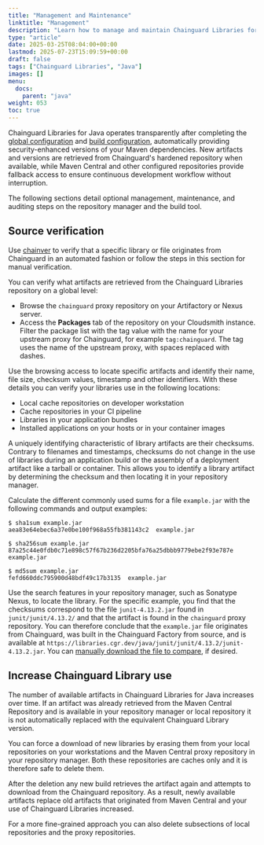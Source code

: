 ```yaml
---
title: "Management and Maintenance"
linktitle: "Management"
description: "Learn how to manage and maintain Chainguard Libraries for Java, including dependency updates, verification, and monitoring security improvements"
type: "article"
date: 2025-03-25T08:04:00+00:00
lastmod: 2025-07-23T15:09:59+00:00
draft: false
tags: ["Chainguard Libraries", "Java"]
images: []
menu:
  docs:
    parent: "java"
weight: 053
toc: true
---
```


Chainguard Libraries for Java operates transparently after completing the [global configuration](/chainguard/libraries/java/global-configuration/) and [build configuration](/chainguard/libraries/java/build-configuration/), automatically providing security-enhanced versions of your Maven dependencies. New artifacts and versions are retrieved from Chainguard's hardened repository when available, while Maven Central and other configured repositories provide fallback access to ensure continuous development workflow without interruption.

The following sections detail optional management, maintenance, and auditing
steps on the repository manager and the build tool.

<a id="java-verification">

## Source verification

Use [chainver](/chainguard/libraries/verification/) to verify that a specific
library or file originates from Chainguard in an automated fashion or follow the
steps in this section for manual verification.

You can verify what artifacts are retrieved from the Chainguard Libraries
repository on a global level:

* Browse the `chainguard` proxy repository on your Artifactory or Nexus server.
* Access the **Packages** tab of the repository on your Cloudsmith instance.
  Filter the package list with the tag value with the name for your upstream
  proxy for Chainguard, for example `tag:chainguard`. The tag uses the name of
  the upstream proxy, with spaces replaced with dashes.

Use the browsing access to locate specific artifacts and identify their name,
file size, checksum values, timestamp and other identifiers. With these details
you can verify your libraries use in the following locations:

* Local cache repositories on developer workstation
* Cache repositories in your CI pipeline
* Libraries in your application bundles
* Installed applications on your hosts or in your container images

A uniquely identifying characteristic of library artifacts are their checksums.
Contrary to filenames and timestamps, checksums do not change in the use of
libraries during an application build or the assembly of a deployment artifact
like a tarball or container. This allows you to identify a library artifact by
determining the checksum and then locating it in your repository manager.

Calculate the different commonly used sums for a file `example.jar` with the
following commands and output examples:

```
$ sha1sum example.jar
aea83e64ebec6a37e0be100f968a55fb381143c2  example.jar

$ sha256sum example.jar
87a25c44e0fdb0c71e898c57f67b236d2205bfa76a25dbbb9779ebe2f93e787e  example.jar

$ md5sum example.jar
fefd660ddc795900d48bdf49c17b3135  example.jar
```

Use the search features in your repository manager, such as Sonatype Nexus, to
locate the library. For the specific example, you find that the checksums
correspond to the file `junit-4.13.2.jar` found in `junit/junit/4.13.2/` and
that the artifact is found in the `chainguard` proxy repository. You can
therefore conclude that the `example.jar` file originates from Chainguard, was
built in the Chainguard Factory from source, and is available at
`https://libraries.cgr.dev/java/junit/junit/4.13.2/junit-4.13.2.jar`. You can
[manually download the file to
compare](/chainguard/libraries/java/overview/#manual), if desired.

## Increase Chainguard Library use

The number of available artifacts in Chainguard Libraries for Java increases
over time. If an artifact was already retrieved from the Maven Central
Repository and is available in your repository manager or local repository it is
not automatically replaced with the equivalent Chainguard Library version. 

You can force a download of new libraries by erasing them from your local
repositories on your workstations and the Maven Central proxy repository in your
repository manager. Both these repositories are caches only and it is therefore
safe to delete them.

After the deletion any new build retrieves the artifact again and attempts to
download from the Chainguard repository. As a result, newly available artifacts
replace old artifacts that originated from Maven Central and your use of
Chainguard Libraries increased.

For a more fine-grained approach you can also delete subsections of local
repositories and the proxy repositories.
